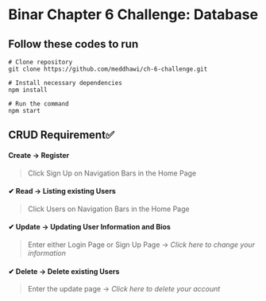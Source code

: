 # Binar Chapter 6 Challenge: Database

## Follow these codes to run

```
# Clone repository
git clone https://github.com/meddhawi/ch-6-challenge.git

# Install necessary dependencies
npm install

# Run the command
npm start
```


## CRUD Requirement✅

#### Create → Register 
> Click Sign Up on Navigation Bars in the Home Page

#### ✔ Read → Listing existing Users
> Click Users on Navigation Bars in the Home Page

#### ✔ Update → Updating User Information and Bios
> Enter either Login Page or Sign Up Page → *Click here to change your information*

#### ✔ Delete → Delete existing Users
> Enter the update page → *Click here to delete your account*